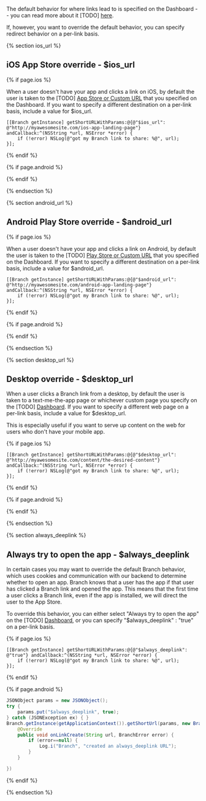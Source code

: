 The default behavior for where links lead to is specified on the Dashboard -- you can read more about it [TODO] [here]().

If, however, you want to override the default behavior, you can specify redirect behavior on a per-link basis.

 <!--- $ios_url -->
{% section ios_url %}
## iOS App Store override - $ios_url

<!---    iOS -->
{% if page.ios %}

When a user doesn't have your app and clicks a link on iOS, by default the user is taken to the [TODO] [App Store or Custom URL]() that you specified on the Dashboard. If you want to specify a different destination on a per-link basis, include a value for $ios_url.

~~~ objc
[[Branch getInstance] getShortURLWithParams:@{@"$ios_url": @"http://myawesomesite.com/ios-app-landing-page"} andCallback:^(NSString *url, NSError *error) {
    if (!error) NSLog(@"got my Branch link to share: %@", url);
}];
~~~

{% endif %}
<!---    /iOS -->


<!---    Android -->
{% if page.android %}


{% endif %}
<!---    /Android -->

 {% endsection %}
 <!--- /$ios_url -->




  <!--- $android_url -->
{% section android_url %}
## Android Play Store override - $android_url

<!---    iOS -->
{% if page.ios %}

When a user doesn't have your app and clicks a link on Android, by default the user is taken to the [TODO] [Play Store or Custom URL]() that you specified on the Dashboard. If you want to specify a different destination on a per-link basis, include a value for $android_url.

~~~ objc
[[Branch getInstance] getShortURLWithParams:@{@"$android_url": @"http://myawesomesite.com/android-app-landing-page"} andCallback:^(NSString *url, NSError *error) {
    if (!error) NSLog(@"got my Branch link to share: %@", url);
}];
~~~

{% endif %}
<!---    /iOS -->


<!---    Android -->
{% if page.android %}


{% endif %}
<!---    /Android -->

 {% endsection %}
 <!--- /$android_url -->




<!--- $desktop_url -->
{% section desktop_url %}

## Desktop override - $desktop_url

When a user clicks a Branch link from a desktop, by default the user is taken to a text-me-the-app page or whichever custom page you specify on the [TODO] [Dashboard](). If you want to specify a different web page on a per-link basis, include a value for $desktop_url.

This is especially useful if you want to serve up content on the web for users who don't have your mobile app.

<!---    iOS -->
{% if page.ios %}

~~~ objc
[[Branch getInstance] getShortURLWithParams:@{@"$desktop_url": @"http://myawesomesite.com/content/the-desired-content"} andCallback:^(NSString *url, NSError *error) {
    if (!error) NSLog(@"got my Branch link to share: %@", url);
}];
~~~

{% endif %}
<!---    /iOS -->


<!---    Android -->
{% if page.android %}


{% endif %}
<!---    /Android -->

 {% endsection %}
 <!--- /$desktop_url -->




<!--- $always_deeplink -->
{% section always_deeplink %}

## Always try to open the app - $always_deeplink

In certain cases you may want to override the default Branch behavior, which uses cookies and communication with our backend to determine whether to open an app. Branch knows that a user has the app if that user has clicked a Branch link and opened the app. This means that the first time a user clicks a Branch link, even if the app is installed, we will direct the user to the App Store.

To override this behavior, you can either select "Always try to open the app" on the [TODO] [Dashboard](), or you can specify "$always_deeplink" : "true" on a per-link basis.

<!---    iOS -->
{% if page.ios %}

~~~ objc
[[Branch getInstance] getShortURLWithParams:@{@"$always_deeplink": @"true"} andCallback:^(NSString *url, NSError *error) {
    if (!error) NSLog(@"got my Branch link to share: %@", url);
}];
~~~

{% endif %}
<!---    /iOS -->


<!---    Android -->
{% if page.android %}
~~~java
JSONObject params = new JSONObject();
try {
    params.put("$always_deeplink", true);
} catch (JSONException ex) { }
Branch.getInstance(getApplicationContext()).getShortUrl(params, new BranchLinkCreateListener() {
	@Override
	public void onLinkCreate(String url, BranchError error) {
		if (error==null) {
			Log.i("Branch", "created an always_deeplink URL");
		}
	}

})
~~~

{% endif %}
<!---    /Android -->

 {% endsection %}
 <!--- /$always_deeplink -->
